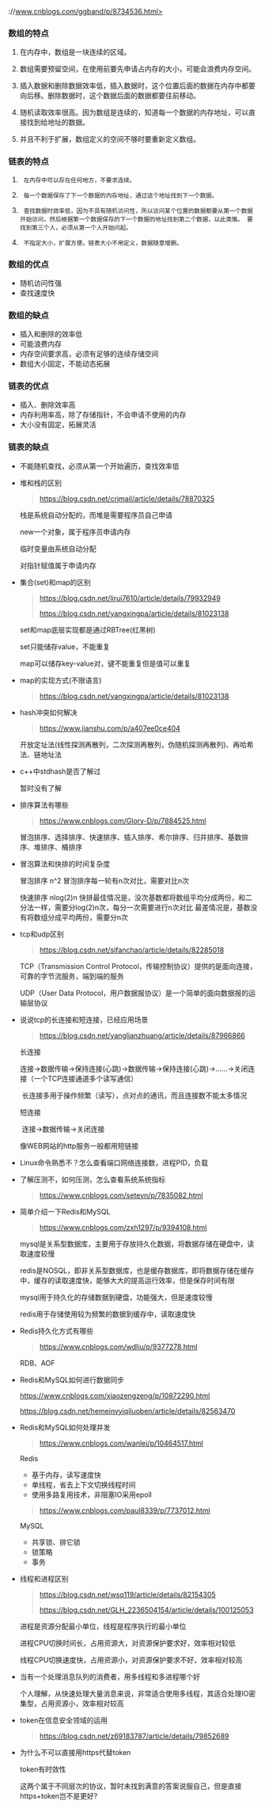 
://www.cnblogs.com/ggband/p/8734536.html>

  ### 数组的特点

  1. 在内存中，数组是一块连续的区域。

  2. 数组需要预留空间，在使用前要先申请占内存的大小，可能会浪费内存空间。

  3. 插入数据和删除数据效率低，插入数据时，这个位置后面的数据在内存中都要向后移。删除数据时，这个数据后面的数据都要往前移动。 

  4. 随机读取效率很高。因为数组是连续的，知道每一个数据的内存地址，可以直接找到给地址的数据。 

  5. 并且不利于扩展，数组定义的空间不够时要重新定义数组。

  ### 链表的特点

  1.      在内存中可以存在任何地方，不要求连续。
  2.      每一个数据保存了下一个数据的内存地址，通过这个地址找到下一个数据。
  3.      查找数据时效率低，因为不具有随机访问性，所以访问某个位置的数据都要从第一个数据开始访问，然后根据第一个数据保存的下一个数据的地址找到第二个数据，以此类推。 要找到第三个人，必须从第一个人开始问起。
  4.      不指定大小，扩展方便。链表大小不用定义，数据随意增删。
  ### 数组的优点

  - 随机访问性强
  - 查找速度快

  ### 数组的缺点

  - 插入和删除的效率低
  - 可能浪费内存
  - 内存空间要求高，必须有足够的连续存储空间
  - 数组大小固定，不能动态拓展

  ### 链表的优点

  - 插入、删除效率高
  - 内存利用率高，除了存储指针，不会申请不使用的内存
  - 大小没有固定，拓展灵活

  ### 链表的缺点

  - 不能随机查找，必须从第一个开始遍历，查找效率低


- 堆和栈的区别

  > <https://blog.csdn.net/crjmail/article/details/78870325>

  栈是系统自动分配的，而堆是需要程序员自己申请

  new一个对象，属于程序员申请内存

  临时变量由系统自动分配

  对指针赋值属于申请内存

- 集合(set)和map的区别

  > <https://blog.csdn.net/lirui7610/article/details/79932949>
  >
  > <https://blog.csdn.net/yangxingpa/article/details/81023138>

  set和map底层实现都是通过RBTree(红黑树)

  set只能储存value，不能重复

  map可以储存key-value对，键不能重复但是值可以重复

- map的实现方式(不限语言)

  > <https://blog.csdn.net/yangxingpa/article/details/81023138>

- hash冲突如何解决

  > <https://www.jianshu.com/p/a407ee0ce404>

  开放定址法(线性探测再散列，二次探测再散列，伪随机探测再散列)、再哈希法、链地址法

- c++中stdhash是否了解过

  暂时没有了解


- 排序算法有哪些

  > <https://www.cnblogs.com/Glory-D/p/7884525.html>

  冒泡排序、选择排序、快速排序、插入排序、希尔排序、归并排序、基数排序、堆排序、桶排序

- 冒泡算法和快排的时间复杂度

  冒泡排序 n^2 冒泡排序每一轮有n次对比，需要对比n次

  快速排序 nlog(2)n 快排最佳情况是，没次基数都将数组平均分成两份，和二分法一样，需要分log(2)n次，每分一次需要进行n次对比  最差情况是，基数没有将数组分成平均两份，需要分n次

- tcp和udp区别

  > <https://blog.csdn.net/sifanchao/article/details/82285018>

  TCP（Transmission Control Protocol，传输控制协议）提供的是面向连接，可靠的字节流服务，端到端的服务

  UDP（User Data Protocol，用户数据报协议）是一个简单的面向数据报的运输层协议

- 说说tcp的长连接和短连接，已经应用场景

  > <https://blog.csdn.net/yanglianzhuang/article/details/87966866>

  长连接

  连接→数据传输→保持连接(心跳)→数据传输→保持连接(心跳)→……→关闭连接（一个TCP连接通道多个读写通信）

   长连接多用于操作频繁（读写），点对点的通讯，而且连接数不能太多情况

  短连接

   连接→数据传输→关闭连接

  像WEB网站的http服务一般都用短链接

- Linux命令熟悉不？怎么查看端口网络连接数，进程PID，负载

- 了解压测不，如何压测，怎么查看系统系统指标

  > <https://www.cnblogs.com/setevn/p/7835082.html>

- 简单介绍一下Redis和MySQL

  > <https://www.cnblogs.com/zxh1297/p/9394108.html>

  mysql是关系型数据库，主要用于存放持久化数据，将数据存储在硬盘中，读取速度较慢

  redis是NOSQL，即非关系型数据库，也是缓存数据库，即将数据存储在缓存中，缓存的读取速度快，能够大大的提高运行效率，但是保存时间有限

  mysql用于持久化的存储数据到硬盘，功能强大，但是速度较慢

  redis用于存储使用较为频繁的数据到缓存中，读取速度快

- Redis持久化方式有哪些

  > <https://www.cnblogs.com/wdliu/p/9377278.html>

  RDB、AOF

- Redis和MySQL如何进行数据同步

  <https://www.cnblogs.com/xiaozengzeng/p/10872290.html>

  <https://blog.csdn.net/hemeinvyiqiluoben/article/details/82563470>

- Redis和MySQL如何处理并发

  > <https://www.cnblogs.com/wanlei/p/10464517.html>

  Redis 

  - 基于内存，读写速度快
  - 单线程，省去上下文切换线程时间
  - 使用多路复用技术，非阻塞IO采用epoll

  > <https://www.cnblogs.com/paul8339/p/7737012.html>

  MySQL

  - 共享锁、排它锁
  - 锁策略
  - 事务

- 线程和进程区别

  > <https://blog.csdn.net/wsq119/article/details/82154305>
  >
  > <https://blog.csdn.net/GLH_2236504154/article/details/100125053>

  进程是资源分配最小单位，线程是程序执行的最小单位

  进程CPU切换时间长，占用资源大，对资源保护要求好，效率相对较低

  线程CPU切换速度快，占用资源小，对资源保护要求不好，效率相对较高

- 当有一个处理消息队列的消费者，用多线程和多进程哪个好

  个人理解，从快速处理大量消息来说，非常适合使用多线程，其适合处理IO密集型，占用资源小，效率相对较高

- token在信息安全领域的运用

  > <https://blog.csdn.net/z69183787/article/details/79852689>

- 为什么不可以直接用https代替token

  token有时效性

  这两个属于不同层次的协议，暂时未找到满意的答案说服自己，但是直接https+token岂不是更好?

